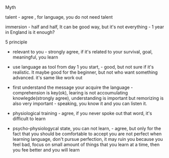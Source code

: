 Myth


talent - agree , for language, you do not need talent


immersion - half and half, It can be good way, but it's not everything - 1 year in England is it enough?



5 principle


- relevant to you - strongly agree, if it's related to your survival, goal, meaningful, you learn  



- use language as tool from day 1 you start, - good, but not sure if it's realistic. It maybe good for the beginner, but not who want something advanced. it's same like work out



- first understand the message your acquire the language - comprehension is key(ok), learing is not accoumulating knowlegde(strongly agree), understanding is important but remorizing is also very important - speaking, you know it and you can listen it.



- physiological training - agree, if you never spoke out that word, it's difficult to learn



- psycho-physiologycal state, you can not learn, - agree, but only for the fact that you should be comfortable to accept you are not perfect when learning language, don't pursue perfection, it may ruin you because you feel bad, focus on small amount of things that you learn at a time, then you fee better and you will learn









